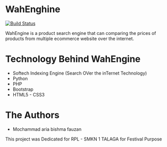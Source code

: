 # WahEnghine

[![Build Status](https://travis-ci.org/joemccann/dillinger.svg?branch=master)](https://travis-ci.org/joemccann/dillinger)

WahEngine is a product search engine that can comparing the prices of products from multiple ecommerce website over the internet.

# Technology Behind WahEngine
  - Softech Indexing Engine (Search OVer the inTernet Technology)
  - Python
  - PHP
  - Bootstrap
  - HTML5 - CSS3

# The Authors
  - Mochammad aria bishma fauzan

This project was Dedicated for RPL - SMKN 1 TALAGA for Festival Purpose